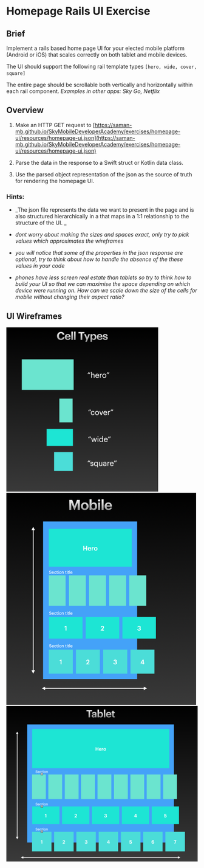 # Homepage Rails UI Exercise

## Brief

Implement a rails based home page UI for your elected mobile platform (Android or iOS) that scales correctly on both tablet and mobile devices. 

The UI should support the following rail template types 
`[hero, wide, cover, square]`

The entire page should be scrollable both vertically and horizontally within each rail component. *Examples in other apps:* _Sky Go, Netflix_ 

## Overview 

1. Make an HTTP GET request to [https://saman-mb.github.io/SkyMobileDeveloperAcademy/exercises/homepage-ui/resources/homepage-ui.json](https://saman-mb.github.io/SkyMobileDeveloperAcademy/exercises/homepage-ui/resources/homepage-ui.json)

2. Parse the data in the response to a Swift struct or Kotlin data class. 

3. Use the parsed object representation of the json as the source of truth for rendering the homepage UI. 

### Hints: 
- _The json file represents the data we want to present in the page and is also structured hierarchically in a that maps in a 1:1 relationship to the structure of the UI. _

- _dont worry about making the sizes and spaces exact, only try to pick values which approximates the wireframes_

-  _you will notice that some of the properties in the json response are optional, try to think about how to handle the absence of the these values in your code_

- _phones have less screen real estate than tablets so try to think how to build your UI so that we can maximise the space depending on which device were running on. How can we scale down the size of the cells for mobile without changing their aspect ratio?_ 


## UI Wireframes 

<img src="./resources/cell-types.png" width="400"/>

<img src="./resources/phone.png" width="500"/>

<img src="./resources/tablet.png" width="800"/>
